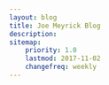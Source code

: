 ```yaml
---
layout: blog
title: Joe Meyrick Blog
description: 
sitemap:
    priority: 1.0
    lastmod: 2017-11-02
    changefreq: weekly
---
```

